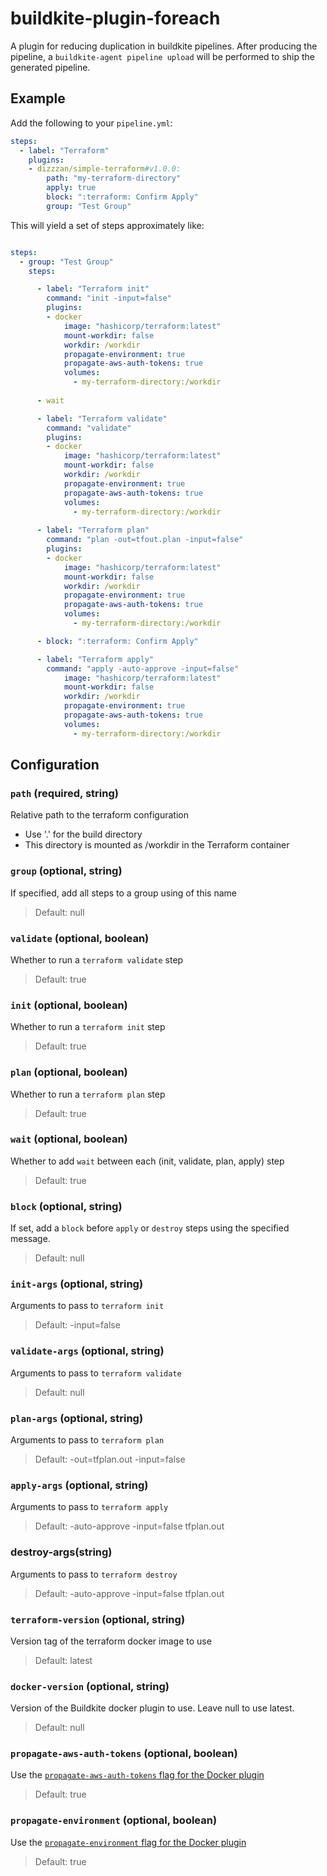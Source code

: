 # buildkite-plugin-foreach

A plugin for reducing duplication in buildkite pipelines.
After producing the pipeline, a `buildkite-agent pipeline upload` will be performed to ship the generated pipeline.

## Example
Add the following to your `pipeline.yml`:

```yml
steps:
  - label: "Terraform"
    plugins:
    - dizzzan/simple-terraform#v1.0.0:
        path: "my-terraform-directory"
        apply: true
        block: ":terraform: Confirm Apply"
        group: "Test Group"
```

This will yield a set of steps approximately like:
```yml

steps:
  - group: "Test Group"
    steps:

      - label: "Terraform init"
        command: "init -input=false"
        plugins:
        - docker
            image: "hashicorp/terraform:latest"
            mount-workdir: false
            workdir: /workdir
            propagate-environment: true
            propagate-aws-auth-tokens: true
            volumes: 
              - my-terraform-directory:/workdir
      
      - wait

      - label: "Terraform validate"
        command: "validate"
        plugins:
        - docker
            image: "hashicorp/terraform:latest"
            mount-workdir: false
            workdir: /workdir
            propagate-environment: true
            propagate-aws-auth-tokens: true
            volumes: 
              - my-terraform-directory:/workdir
      
      - label: "Terraform plan"
        command: "plan -out=tfout.plan -input=false" 
        plugins:
        - docker 
            image: "hashicorp/terraform:latest"
            mount-workdir: false
            workdir: /workdir
            propagate-environment: true
            propagate-aws-auth-tokens: true
            volumes: 
              - my-terraform-directory:/workdir

      - block: ":terraform: Confirm Apply"

      - label: "Terraform apply"
        command: "apply -auto-approve -input=false" 
            image: "hashicorp/terraform:latest"
            mount-workdir: false
            workdir: /workdir
            propagate-environment: true
            propagate-aws-auth-tokens: true
            volumes: 
              - my-terraform-directory:/workdir
```      

## Configuration

### `path` (required, string)
Relative path to the terraform configuration
- Use '.' for the build directory
- This directory is mounted as /workdir in the Terraform container

### `group` (optional, string)
If specified, add all steps to a group using of this name
> Default: null

### `validate` (optional, boolean)
Whether to run a `terraform validate` step
> Default: true

### `init` (optional, boolean)
Whether to run a `terraform init` step
> Default: true

### `plan` (optional, boolean)
Whether to run a `terraform plan` step
> Default: true

### `wait` (optional, boolean)
Whether to add `wait` between each (init, validate, plan, apply) step
> Default: true
 
### `block` (optional, string)
If set, add a `block` before `apply` or `destroy` steps using the specified message.
> Default: null

### `init-args` (optional, string)
Arguments to pass to `terraform init`
> Default: -input=false

### `validate-args` (optional, string)
Arguments to pass to `terraform validate`
> Default: null

### `plan-args` (optional, string)
Arguments to pass to `terraform plan`
> Default: -out=tfplan.out -input=false

### `apply-args` (optional, string)
Arguments to pass to `terraform apply`
> Default: -auto-approve -input=false tfplan.out

### destroy-args(string)
Arguments to pass to `terraform destroy`
> Default: -auto-approve -input=false tfplan.out

### `terraform-version` (optional, string)
Version tag of the terraform docker image to use
> Default: latest

### `docker-version` (optional, string)
Version of the Buildkite docker plugin to use. Leave null to use latest.
> Default: null

### `propagate-aws-auth-tokens` (optional, boolean)
Use the [`propagate-aws-auth-tokens` flag for the Docker plugin](https://github.com/buildkite-plugins/docker-buildkite-plugin#propagate-aws-auth-tokens-optional-boolean)
> Default: true

### `propagate-environment` (optional, boolean)
Use the [`propagate-environment` flag for the Docker plugin](https://github.com/buildkite-plugins/docker-buildkite-plugin#propagate-environment-optional-boolean)
> Default: true
